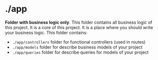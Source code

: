 # ./app

**Folder with business logic only**. This folder contains all business logic of this project. It is a core of this project. It is a place where you should write your business logic. This folder contains:

-   `./app/controllers` folder for functional controllers (used in routes)
-   `./app/models` folder for describe business models of your project
-   `./app/queries` folder for describe queries for models of your project

